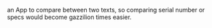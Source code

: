 an App to compare between two texts, so comparing serial number or specs would become gazzilion times easier.

